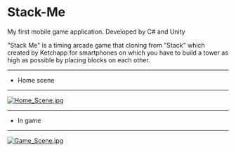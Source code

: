 # Stack-Me

My first mobile game application.
Developed by C# and Unity

"Stack Me" is a timing arcade game that cloning from "Stack" which created by Ketchapp for smartphones on which you have to build a tower as high as possible by placing blocks on each other.

----------------------------
- Home scene
----------------------------
[![Home_Scene.jpg](https://i.postimg.cc/GtrLwHC8/Home_Scene.jpg)](https://postimg.cc/TL7Mn2hf)

----------------------------
- In game
----------------------------
[![Game_Scene.jpg](https://i.postimg.cc/qBXBcXs8/Game_Scene.jpg)](https://postimg.cc/Jt0WMXdn)
